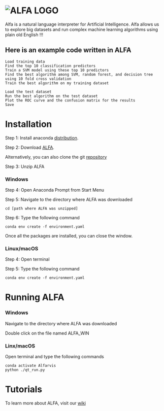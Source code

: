 # ![ALFA LOGO](https://github.com/alfarvis/ALFA.tif)
Alfa is a natural language interpreter for Artificial Intelligence.
Alfa allows us to explore big datasets and run complex machine learning algorithms using plain old English !!!

## Here is an example code written in ALFA
	Load training data
	Find the top 10 classification predictors
	Train a SVM model using these top 10 predictors
	Find the best algorithm among SVM, random forest, and decision tree using 10 fold cross validation
	Train the best algorithm on my training dataset

	Load the test dataset
	Run the best algorithm on the test dataset
	Plot the ROC curve and the confusion matrix for the results
	Save  

# Installation
Step 1: Install anaconda [distribution](https://www.anaconda.com/enterprise/?gclid=Cj0KCQjwlv_XBRDrARIsAH-iRJRs4Z2f4a9RqhkFkI3xryMwrPEOknxk3OOhNbrk9GqYmaj00kL3XUMaAik1EALw_wcB).

Step 2: Download [ALFA](https://github.com/alfarvis/ALFA/archive/master.zip).

Alternatively, you can also clone the git [repository](https://github.com/alfarvis/ALFA)

Step 3: Unzip ALFA 

### Windows
Step 4: Open Anaconda Prompt from Start Menu

Step 5: Navigate to the directory where ALFA was downloaded 

	cd [path where ALFA was unzipped]

Step 6: Type the following command

	conda env create -f environment.yaml
	
Once all the packages are installed, you can close the window. 

### Linux/macOS
Step 4: Open terminal 

Step 5: Type the following command

	conda env create -f environment.yaml
	
# Running ALFA



### Windows

Navigate to the directory where ALFA was downloaded

Double click on the file named ALFA_WIN

### Linx/macOS

Open terminal and type the following commands

	conda activate Alfarvis
	python ./qt_run.py

# Tutorials
To learn more about ALFA, visit our [wiki](https://github.com/Alfarvis/ALFA/wiki)
